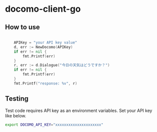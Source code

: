# docomo-client-go


## How to use

```go

    APIKey = "your API key value"
    d, err := NewDocomo(APIKey)
    if err != nil {
        fmt.Printf(err)
    }
    r, err := d.Dialogue("今日の天気はどうですか？")
    if err != nil {
        fmt.Printf(err)
    }
    fmt.Printf("response: %v", r)
```

## Testing

Test code requires API key as an environment variables. Set your API key like below.

```sh
export DOCOMO_API_KEY="xxxxxxxxxxxxxxxxxxxxx"
```

